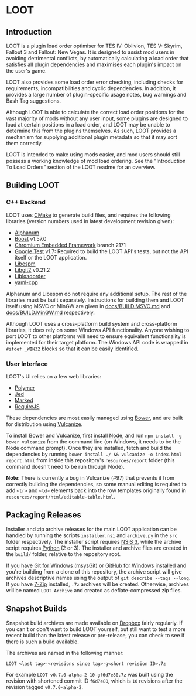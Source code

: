 # LOOT

## Introduction

LOOT is a plugin load order optimiser for TES IV: Oblivion, TES V: Skyrim, Fallout 3 and Fallout: New Vegas. It is designed to assist mod users in avoiding detrimental conflicts, by automatically calculating a load order that satisfies all plugin dependencies and maximises each plugin's impact on the user's game.

LOOT also provides some load order error checking, including checks for requirements, incompatibilities and cyclic dependencies. In addition, it provides a large number of plugin-specific usage notes, bug warnings and Bash Tag suggestions.

Although LOOT is able to calculate the correct load order positions for the vast majority of mods without any user input, some plugins are designed to load at certain positions in a load order, and LOOT may be unable to determine this from the plugins themselves. As such, LOOT provides a mechanism for supplying additional plugin metadata so that it may sort them correctly.

LOOT is intended to make using mods easier, and mod users should still possess a working knowledge of mod load ordering. See the "Introduction To Load Orders" section of the LOOT readme for an overview.

## Building LOOT

### C++ Backend

LOOT uses [CMake](http://cmake.org) to generate build files, and requires the following libraries (version numbers used in latest development revision given):

* [Alphanum](http://www.davekoelle.com/files/alphanum.hpp)
* [Boost](http://www.boost.org) v1.57.0
* [Chromium Embedded Framework](https://code.google.com/p/chromiumembedded/) branch 2171
* [Google Test](https://code.google.com/p/googletest/) v1.7: Required to build the LOOT API's tests, but not the API itself or the LOOT application.
* [Libespm](http://github.com/WrinklyNinja/libespm)
* [Libgit2](http://libgit2.github.com/) v0.21.2
* [Libloadorder](http://github.com/WrinklyNinja/libloadorder)
* [yaml-cpp](http://github.com/WrinklyNinja/yaml-cpp)

Alphanum and Libespm do not require any additional setup. The rest of the libraries must be built separately. Instructions for building them and LOOT itself using MSVC or MinGW are given in [docs/BUILD.MSVC.md](docs/BUILD.MSVC.md) and [docs/BUILD.MinGW.md](docs/BUILD.MinGW.md) respectively.

Although LOOT uses a cross-platform build system and cross-platform libraries, it does rely on some Windows API functionality. Anyone wishing to port LOOT to other platforms will need to ensure equivalent functionality is implemented for their target platform. The Windows API code is wrapped in `#ifdef _WIN32` blocks so that it can be easily identified.

### User Interface

LOOT's UI relies on a few web libraries:

* [Polymer](https://www.polymer-project.org)
* [Jed](https://github.com/SlexAxton/Jed)
* [Marked](https://github.com/chjj/marked)
* [RequireJS](http://requirejs.org/)

These dependencies are most easily managed using [Bower](http://bower.io/), and are built for distribution using [Vulcanize](https://github.com/Polymer/vulcanize).

To install Bower and Vulcanize, first install [Node](http://nodejs.org/), and run `npm install -g bower vulcanize` from the command line (on Windows, it needs to be the Node command prompt). Once they are installed, fetch and build the dependencies by running `bower install ./ && vulcanize -o index.html report.html` from inside this repository's `resources/report` folder (this command doesn't need to be run through Node).

**Note:** There is currently a bug in Vulcanize (#97) that prevents it from correctly building the dependencies, so some manual editing is required to add `<tr>` and `<td>` elements back into the row templates originally found in `resources/report/html/editable-table.html`.

## Packaging Releases

Installer and zip archive releases for the main LOOT application can be handled by running the scripts `installer.nsi` and `archive.py` in the `src` folder respectively. The installer script requires [NSIS 3](http://nsis.sourceforge.net/), while the archive script requires [Python](http://www.python.org/) (2 or 3). The installer and archive files are created in the `build/` folder, relative to the repository root.

If you have [Git for Windows (msysGit)](https://msysgit.github.io/) or [GitHub for Windows](https://windows.github.com/) installed and you're building from a clone of this repository, the archive script will give archives descriptive names using the output of `git describe --tags --long`. If you have [7-Zip](http://7-zip.org) installed, `.7z` archives will be created. Otherwise, archives will be named `LOOT Archive` and created as deflate-compressed zip files.

## Snapshot Builds

Snapshot build archives are made available on [Dropbox](https://www.dropbox.com/sh/scuvwwc6ovzagmd/AAD1TodBAwGQTuV1-4Z2d0sCa?dl=0) fairly regularly. If you can't or don't want to build LOOT yourself, but still want to test a more recent build than the latest release or pre-release, you can check to see if there is such a build available.

The archives are named in the following manner:

```
LOOT <last tag>-<revisions since tag>-g<short revision ID>.7z
```

For example `LOOT v0.7.0-alpha-2-10-gf6d7e80.7z` was built using the revision with shortened commit ID `f6d7e80`, which is `10` revisions after the revision tagged `v0.7.0-alpha-2`.
